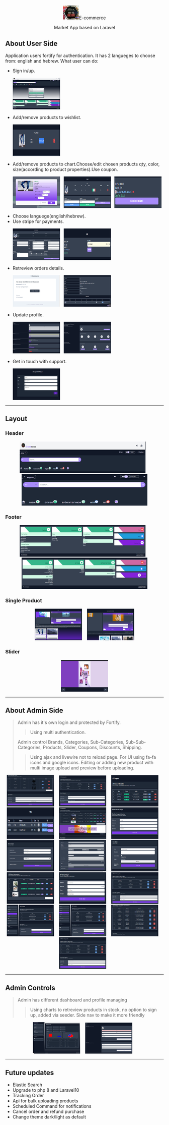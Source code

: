 <p align="center"><img src="public/backend/images/pexels-artem-beliaikin-1051747-logo.jpg" width="50">E-commerce</p>

<p align="center">
Market App based on Laravel
</p>

## About User Side

Application users fortify for authentication. It has 2 langueges to choose from: english and hebrew. What user can do:

- Sign in/up.<p align="left"><img src="public/images/ecommerce_images/login.png" width="150" height="100"></p>
- Add/remove products to wishlist.<p align="left"><img src="public/images/ecommerce_images/wishlist.png" width="150" height="100"></p>
- Add/remove products to chart.Choose/edit chosen products qty, color, size(according to product properties).Use coupon.<p align="left"><img src="public/images/ecommerce_images/add2chart.png" width="150" height="100"><span>&nbsp; &nbsp;</span><img src="public/images/ecommerce_images/myChart.png" width="150" height="100"><span>&nbsp; &nbsp;</span><img src="public/images/ecommerce_images/applied_coupon.png" width="150" height="100"></p>
- Choose languege(english/hebrew).
- Use stripe for payments.<p align="left"><img src="public/images/ecommerce_images/start_checkout.png" width="150" height="100"><span>&nbsp; &nbsp;</span><img src="public/images/ecommerce_images/stripe_checkout.png" width="150" height="100"></p>
- Retreview orders details.<p align="left"><img src="public/images/ecommerce_images/order_recieved_notification.png" width="150" height="100"><span>&nbsp; &nbsp;</span><img src="public/images/ecommerce_images/order_view.png" width="150" height="100"></p>
- Update profile.<p align="left"><img src="public/images/ecommerce_images/user_profile.png" width="150" height="100"><span>&nbsp; &nbsp;</span><img src="public/images/ecommerce_images/user_dashboard.png" width="150" height="100"></p>
- Get in touch with support.<p align="left"><img src="public/images/ecommerce_images/support.png" width="150" height="100"></p>

---


## Layout

### Header

<p align="center">
<img src="public/images/ecommerce_images/header.png" width="400" height="100"><span>&nbsp; &nbsp;</span>
<img src="public/images/ecommerce_images/hebrew_header.png" width="400" height="100">
</p>

### Footer

<p align="center">
<img src="public/images/ecommerce_images/footer.png" width="400" height="100"><span>&nbsp; &nbsp;</span>
<img src="public/images/ecommerce_images/hebrew_footer.png" width="400" height="100">
</p>

### Single Product

<p align="center">
<img src="public/images/ecommerce_images/single_product.png" width="150" height="100"><span>&nbsp; &nbsp;</span>
<img src="public/images/ecommerce_images/hebrew_single.png" width="150" height="100">
</p>


### Slider

<p align="center">
<img src="public/images/ecommerce_images/slider.png" width="150" height="100"><span>
</p>

---

## About Admin Side

> Admin has it's own login and protected by Fortify.
>
>>Using multi authentication.
>
> Admin control Brands, Categories, Sub-Categories, Sub-Sub-Categories, Products, Slider, Coupons, Discounts, Shipping.
>
>> Using ajax and livewire not to reload page.
>> For UI using fa-fa icons and google icons.
>> Editing or adding new product with multi image upload and preview before uploading.

<p align="center">
<img src="public/images/ecommerce_images/all_brands.png" width="150" height="100"><span>&nbsp; &nbsp;</span>
<img src="public/images/ecommerce_images/all_categories.png" width="150" height="100">&nbsp; &nbsp;
<img src="public/images/ecommerce_images/all_coupons.png" width="150" height="100"><span>&nbsp; &nbsp;</span>
<img src="public/images/ecommerce_images/all_orders.png" width="150" height="100">&nbsp; &nbsp;
<img src="public/images/ecommerce_images/all_products.png" width="150" height="100"><span>&nbsp; &nbsp;</span>
<img src="public/images/ecommerce_images/edit_sub_sub.png" width="150" height="100">&nbsp; &nbsp;
<img src="public/images/ecommerce_images/new_coupon.png" width="150" height="100"><span>&nbsp; &nbsp;</span>
<img src="public/images/ecommerce_images/new_product.png" width="150" height="100">&nbsp; &nbsp;
<img src="public/images/ecommerce_images/new_slider_item.png" width="150" height="100"><span>&nbsp; &nbsp;</span>
<img src="public/images/ecommerce_images/slider_info.png" width="150" height="100">&nbsp; &nbsp;
<img src="public/images/ecommerce_images/new_sub_sub_category.png" width="150" height="100"><span>&nbsp; &nbsp;</span>
<img src="public/images/ecommerce_images/sub_category.png" width="150" height="100">&nbsp; &nbsp;
<img src="public/images/ecommerce_images/shipping_devisions.png" width="150" height="100"><span>&nbsp; &nbsp;</span>
<img src="public/images/ecommerce_images/shipping_districts.png" width="150" height="100">&nbsp; &nbsp;
<img src="public/images/ecommerce_images/shipping_states.png" width="150" height="100"><span>&nbsp; &nbsp;</span>
<img src="public/images/ecommerce_images/sub_category.png" width="150" height="100">&nbsp; &nbsp;
</p>

---

## Admin Controls

> Admin has different dashboard and profile managing
>
>> Using charts to retreview products in stock, no option to sign up, added via seeder.
>> Side nav to make it more friendly

<p align="center">
<img src="public/images/ecommerce_images/admin_dashboard.png" width="150" height="100"><span>&nbsp; &nbsp;</span>
<img src="public/images/ecommerce_images/admin_profile.png" width="150" height="100"><span>&nbsp; &nbsp;</span>
</p>

---

## Future updates

- Elastic Search
- Upgrade to php 8 and Laravel10
- Tracking Order
- Api for bulk uploading products
- Scheduled Command for notifications
- Cancel order and refund purchase
- Change theme dark/light as default


